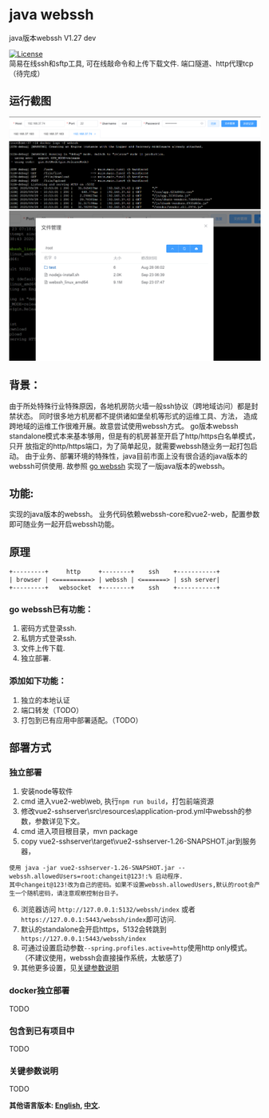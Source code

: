 # java webssh
java版本webssh V1.27 dev

[![License](https://img.shields.io/badge/license-GPL%20V3-blue.svg?longCache=true)](https://www.gnu.org/licenses/gpl-3.0.en.html)   
简易在线ssh和sftp工具, 可在线敲命令和上传下载文件. 端口隧道、http代理tcp（待完成）

## 运行截图
![avatar](asset/1.png)
![avatar](asset/2.png)


## 背景：
由于所处特殊行业特殊原因，各地机房防火墙一般ssh协议（跨地域访问）都是封禁状态。
同时很多地方机房都不提供诸如堡垒机等形式的运维工具、方法，
造成跨地域的运维工作很难开展。故意尝试使用webssh方式。
go版本webssh standalone模式本来基本够用，但是有的机房甚至开启了http/https白名单模式，只开
放指定的http/https端口，为了简单起见，就需要webssh随业务一起打包启动。
由于业务、部署环境的特殊性，java目前市面上没有很合适的java版本的webssh可供使用.
故参照 [go webssh](https://github.com/Jrohy/webssh) 实现了一版java版本的webssh。

## 功能:
实现的java版本的webssh。
业务代码依赖webssh-core和vue2-web，配置参数即可随业务一起开启webssh功能。

## 原理
```
+---------+     http     +--------+    ssh    +-----------+
| browser | <==========> | webssh | <=======> | ssh server|
+---------+   websocket  +--------+    ssh    +-----------+
```

### go webssh已有功能：
1. 密码方式登录ssh.
2. 私钥方式登录ssh. 
3. 文件上传下载. 
4. 独立部署.

### 添加如下功能：
1. 独立的本地认证
2. 端口转发（TODO）
4. 打包到已有应用中部署适配。（TODO）


## 部署方式

### 独立部署
1. 安装node等软件
2. cmd 进入vue2-web\web, 执行`npm run build`，打包前端资源
3. 修改vue2-sshserver\src\resources\application-prod.yml中webssh的参数，参数详见下文。
4. cmd 进入项目根目录，mvn package
5. copy vue2-sshserver\target\vue2-sshserver-1.26-SNAPSHOT.jar到服务器，
```
使用 java -jar vue2-sshserver-1.26-SNAPSHOT.jar --webssh.allowedUsers=root:changeit@123!:% 启动程序.
其中changeit@123!改为自己的密码。如果不设置webssh.allowedUsers,默认的root会产生一个随机密码，请注意观察控制台日子。
```
6. 浏览器访问 `http://127.0.0.1:5132/webssh/index` 或者`https://127.0.0.1:5443/webssh/index`即可访问.
7. 默认的standalone会开启https，5132会转跳到`https://127.0.0.1:5443/webssh/index`
8. 可通过设置启动参数`--spring.profiles.active=http`使用http only模式。（不建议使用，webssh会直接操作系统，太敏感了）
9. 其他更多设置，见[关键参数说明](#关键参数说明)


### docker独立部署
TODO

### 包含到已有项目中
TODO

### 关键参数说明
TODO

**其他语言版本: [English](README_en.md), [中文](README.md).**

